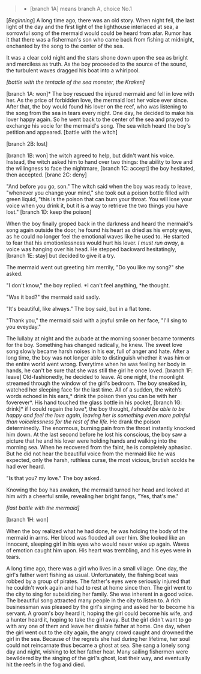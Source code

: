 >* [branch 1A] means branch A, choice No.1

[*Beginning*] A long time ago, there was an old story. When night fell, the last light of the day and the first light of the lighthouse interlaced at sea, a sorrowful song of the mermaid would could be heard from afar. Rumor has it that there was a fisherman's son who came back from fishing at midnight, enchanted by the song to the center of the sea.

It was a clear cold night and the stars shone down upon the sea as bright and merciless as truth. As the boy proceeded to the source of the sound, the turbulent waves dragged his boat into a whirlpool.

*[battle with the tentacle of the sea monster, the Kraken]*

[branch 1A: won]* The boy rescued the injured mermaid and fell in love with her. As the price of forbidden love, the mermaid lost her voice ever since. After that, the boy would found his lover on the reef, who was listening to the song from the sea in tears every night. One day, he decided to make his lover happy again. So he went back to the center of the sea and prayed to exchange his vocie for the mermaid's song. The sea witch heard the boy's petition and appeared. [battle with the witch]

[branch 2B: lost]

[branch 1B: won] the witch agreed to help, but didn't want his voice. Instead, the witch asked him to hand over two things: the ability to love and the willingness to face the nightmare, [branch 1C: accept] the boy hesitated, then accepted. [branc 2C: deny]

"And before you go, son." The witch said when the boy was ready to leave, "whenever you change your mind," she took out a poison bottle filled with green liquid, "this is the poison that can burn your throat. You will lose your voice when you drink it, but it is a way to retrieve the two things you have lost." [branch 1D: keep the poison]

When the boy finally groped back in the darkness and heard the mermaid's song again outside the door, he found his heart as dried as his empty eyes, as he could no longer feel the emotional waves like he used to. He started to fear that his emotionlessness would hurt his lover. *I must run away*, a voice was hanging over his head. He stepped backward hesitatingly, [branch 1E: stay] but decided to give it a try.

The mermaid went out greeting him merrily, "Do you like my song?" she asked. 

"I don't know," the boy replied. *I can't feel anything, *he thought. 

"Was it bad?" the mermaid said sadly.

"It's beautiful, like always." The boy said, but in a flat tone. 

"Thank you," the mermaid said with a joyful smile on her face, "I'll sing to you eveyday."

The lullaby at night and the aubade at the morning sooner became torments for the boy. Something has changed radically, he knew. The sweet love song slowly became harsh noises in his ear, full of anger and hate. After a long time, the boy was not longer able to distinguish whether it was him or the entire world went wrong. Everytime when he was feeling her body in hands, he can't be sure that she was still the girl he once loved. [branch 1F: leave] Old-fashionedly, he decided to leave. At one night, the moonlight streamed through the window of the girl's bedroom. The boy sneaked in, watched her sleeping face for the last time. All of a sudden, the witch’s words echoed in his ears,* drink the poison then you can be with her foverever*. His hand touched the glass bottle in his pocket, [branch 1G: drink]* if I could regain the love*, the boy thought, *I should be able to be happy and feel the love again, leaving her is something even more painful than voicelessness for the rest of the life.* He drank the poison determinedly. The enormous, burning pain from the throat instantly knocked him down. At the last second before he lost his conscious, the boy saw a picture that he and his lover were holding hands and walking into the morning sea. When he recovered from the faint, he is completely aphasiac. But he did not hear the beautiful voice from the mermaid like he was expected, only the harsh, ruthless curse, the most vicious, brutish scolds he had ever heard.

"Is that you? my love." The boy asked.

Knowing the boy has awaken, the mermaid turned her head and looked at him with a cheerful smile, revealing her bright fangs, "Yes, that's me." 

*[last battle with the mermaid]*

[branch 1H: won]

When the boy realized what he had done, he was holding the body of the mermaid in arms. Her blood was flooded all over him. She looked like an innocent, sleeping girl in his eyes who would never wake up again. Waves of emotion caught him upon. His heart was trembling, and his eyes were in tears.

A long time ago, there was a girl who lives in a small village. One day, the girl's father went fishing as usual. Unfortunately, the fishing boat was robbed by a group of pirates. The father's eyes were seriously injured that he couldn't work again and had to rest at home since then. The girl went to the city to sing for subsidizing her family. She was inherent in a good voice. The beautiful song attracted many people in the city to listen to. A rich businessman was pleased by the girl's singing and asked her to become his servant. A groom's boy heard it, hoping the girl could become his wife, and a hunter heard it, hoping to take the girl away. But the girl didn't want to go with any one of them and leave her disable father at home. One day, when the girl went out to the city again, the angry crowd caught and drowned the girl in the sea. Because of the regrets she had during her lifetime, her soul could not reincarnate thus became a ghost at sea. She sang a lonely song day and night, wishing to let her father hear. Many sailing fishermen were bewildered by the singing of the girl's ghost, lost their way, and eventually hit the reefs in the fog and died.


